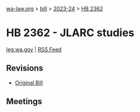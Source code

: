 [wa-law.org](/) > [bill](/bill/) > [2023-24](/bill/2023-24/) > [HB 2362](/bill/2023-24/hb/2362/)

# HB 2362 - JLARC studies
[leg.wa.gov](https://app.leg.wa.gov/billsummary?BillNumber=2362&Year=2023&Initiative=false) | [RSS Feed](./rss.xml)

## Revisions
* [Original Bill](1/)

## Meetings